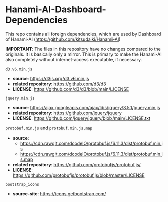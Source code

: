 # Hanami-AI-Dashboard-Dependencies

This repo contains all foreign dependencies, which are used by Dashboard of Hanami-AI (https://github.com/kitsudaiki/Hanami-AI)

**IMPORTANT**: The files in this repository have no changes compared to the originals. It is basically only a mirror. This is primary to make the Hanami-AI also completely without internet-access executable, if necessary.


`d3.v6.min.js`

- **source**: https://d3js.org/d3.v6.min.js
- **related repository**: https://github.com/d3/d3
- **LICENSE**: https://github.com/d3/d3/blob/main/LICENSE

`jquery.min.js`

- **source**: https://ajax.googleapis.com/ajax/libs/jquery/3.5.1/jquery.min.js
- **related repository**: https://github.com/jquery/jquery
- **LICENSE**: https://github.com/jquery/jquery/blob/main/LICENSE.txt

`protobuf.min.js` and `protobuf.min.js.map`

- **source**: 
    - https://cdn.rawgit.com/dcodeIO/protobuf.js/6.11.3/dist/protobuf.min.js
    - https://cdn.rawgit.com/dcodeIO/protobuf.js/6.11.3/dist/protobuf.min.js.map
- **related repository**: https://github.com/protobufjs/protobuf.js/
- **LICENSE**: https://github.com/protobufjs/protobuf.js/blob/master/LICENSE

`bootstrap_icons`
- **source-site**: https://icons.getbootstrap.com/
